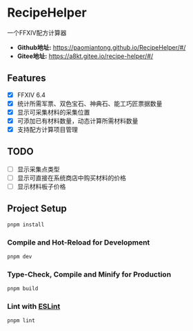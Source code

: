 # RecipeHelper

一个FFXIV配方计算器

- **Github地址:** <https://paomiantong.github.io/RecipeHelper/#/>
- **Gitee地址:** <https://a8kt.gitee.io/recipe-helper/#/>

## Features

- [x] FFXIV 6.4
- [x] 统计所需军票、双色宝石、神典石、能工巧匠票据数量
- [x] 显示可采集材料的采集位置
- [x] 可添加已有材料数量，动态计算所需材料数量
- [x] 支持配方计算项目管理

## TODO

- [ ] 显示采集点类型
- [ ] 显示可直接在系统商店中购买材料的价格
- [ ] 显示材料板子价格

## Project Setup

```sh
pnpm install
```

### Compile and Hot-Reload for Development

```sh
pnpm dev
```

### Type-Check, Compile and Minify for Production

```sh
pnpm build
```

### Lint with [ESLint](https://eslint.org/)

```sh
pnpm lint
```
